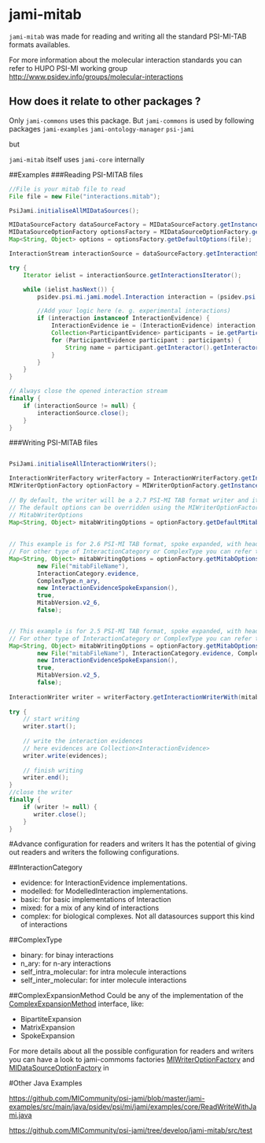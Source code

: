 # jami-mitab

`jami-mitab` was made for reading and writing all the standard PSI-MI-TAB formats availables.

For more information about the molecular interaction standards you can refer to HUPO PSI-MI working group http://www.psidev.info/groups/molecular-interactions

## How does it relate to other packages ?

Only `jami-commons` uses this package. But `jami-commons` is used by following packages
`jami-examples`
`jami-ontology-manager`
`psi-jami`

but 

`jami-mitab` itself uses `jami-core` internally

##Examples
###Reading PSI-MITAB files

```java
//File is your mitab file to read
File file = new File("interactions.mitab");

PsiJami.initialiseAllMIDataSources();

MIDataSourceFactory dataSourceFactory = MIDataSourceFactory.getInstance();
MIDataSourceOptionFactory optionsFactory = MIDataSourceOptionFactory.getInstance();
Map<String, Object> options = optionsFactory.getDefaultOptions(file);

InteractionStream interactionSource = dataSourceFactory.getInteractionSourceWith(options);

try {
    Iterator ielist = interactionSource.getInteractionsIterator();

    while (ielist.hasNext()) {
        psidev.psi.mi.jami.model.Interaction interaction = (psidev.psi.mi.jami.model.Interaction) ielist.next();

        //Add your logic here (e. g. experimental interactions)
        if (interaction instanceof InteractionEvidence) {
            InteractionEvidence ie = (InteractionEvidence) interaction;
            Collection<ParticipantEvidence> participants = ie.getParticipants();
            for (ParticipantEvidence participant : participants) {
                String name = participant.getInteractor().getInteractorType().getShortName();
            }
        }
    }
}

// Always close the opened interaction stream
finally {
    if (interactionSource != null) {
        interactionSource.close();
    }
}
```
###Writing PSI-MITAB files

```java  

PsiJami.initialiseAllInteractionWriters();

InteractionWriterFactory writerFactory = InteractionWriterFactory.getInstance();
MIWriterOptionFactory optionFactory = MIWriterOptionFactory.getInstance();
 
// By default, the writer will be a 2.7 PSI-MI TAB format writer and it will write the header
// The default options can be overridden using the MIWriterOptionFactory or by manually adding options listed in
// MitabWriterOptions
Map<String, Object> mitabWritingOptions = optionFactory.getDefaultMitabOptions(new File("mitabFileName'"));
 
 
// This example is for 2.6 PSI-MI TAB format, spoke expanded, with header, when all the aliases, features and confidences are not pure mitab objects
// For other type of InteractionCategory or ComplexType you can refer to the advance options
Map<String, Object> mitabWritingOptions = optionFactory.getMitabOptions(
        new File("mitabFileName"),
        InteractionCategory.evidence,
        ComplexType.n_ary,
        new InteractionEvidenceSpokeExpansion(),
        true,
        MitabVersion.v2_6,
        false);


// This example is for 2.5 PSI-MI TAB format, spoke expanded, with header, when all the aliases, features and confidences are not pure mitab objects 
// For other type of InteractionCategory or ComplexType you can refer to the advance options
Map<String, Object> mitabWritingOptions = optionFactory.getMitabOptions(
        new File("mitabFileName"), InteractionCategory.evidence, ComplexType.n_ary,
        new InteractionEvidenceSpokeExpansion(),
        true,
        MitabVersion.v2_5,
        false);
 
InteractionWriter writer = writerFactory.getInteractionWriterWith(mitabWritingOptions);
 
try {
    // start writing
    writer.start();
    
    // write the interaction evidences
    // here evidences are Collection<InteractionEvidence>
    writer.write(evidences);
    
    // finish writing
    writer.end();
}
//close the writer
finally {
    if (writer != null) {
       writer.close();
    }
}
```

#Advance configuration for readers and writers
It has the potential of giving out readers and writers the following configurations.

##InteractionCategory
 - evidence: for InteractionEvidence implementations.
 - modelled: for ModelledInteraction implementations.
 - basic: for basic implementations of Interaction
 - mixed: for a mix of any kind of interactions
 - complex: for biological complexes. Not all datasources support this kind of interactions
 
##ComplexType
 - binary: for binay interactions
 - n_ary: for n-ary interactions
 - self_intra_molecular: for intra molecule interactions
 - self_inter_molecular: for inter molecule interactions
 
##ComplexExpansionMethod
Could be any of the implementation of the [ComplexExpansionMethod](https://github.com/MICommunity/psi-jami/tree/master/jami-core/src/main/java/psidev/psi/mi/jami/binary/expansion) interface, like:
 - BipartiteExpansion
 - MatrixExpansion
 - SpokeExpansion



For more details about all the possible configuration for readers and writers you can have a look to jami-commoms factories [MIWriterOptionFactory](https://github.com/MICommunity/psi-jami/blob/master/jami-commons/src/main/java/psidev/psi/mi/jami/commons/MIWriterOptionFactory.java) and [MIDataSourceOptionFactory](https://github.com/MICommunity/psi-jami/blob/master/jami-commons/src/main/java/psidev/psi/mi/jami/commons/MIDataSourceOptionFactory.java) in

#Other Java Examples

https://github.com/MICommunity/psi-jami/blob/master/jami-examples/src/main/java/psidev/psi/mi/jami/examples/core/ReadWriteWithJami.java

https://github.com/MICommunity/psi-jami/tree/develop/jami-mitab/src/test

